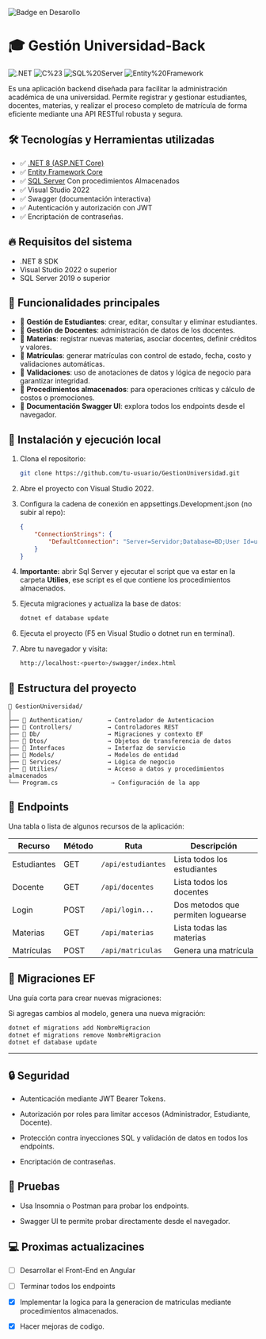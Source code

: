  ![Badge en Desarollo](https://img.shields.io/badge/STATUS-EN%20DESAROLLO-green)

# 🎓 Gestión Universidad-Back

![.NET](https://img.shields.io/badge/.NET-8.0-512BD4?logo=dotnet&logoColor=white) 
![C%23](https://img.shields.io/badge/C%23-12.0-239120?logo=csharp&logoColor=white) 
![SQL%20Server](https://img.shields.io/badge/SQL%20Server-2019-CC2927?logo=microsoftsqlserver&logoColor=white) 
![Entity%20Framework](https://img.shields.io/badge/Entity%20Framework-8.0-512BD4?logo=dotnet&logoColor=white)


Es una aplicación backend diseñada para facilitar la administración académica de una universidad. Permite registrar y gestionar estudiantes, docentes, materias, y realizar el proceso completo de matrícula de forma eficiente mediante una API RESTful robusta y segura.

## 🛠️ Tecnologías y Herramientas utilizadas

- ✅ [.NET 8 (ASP.NET Core)](https://learn.microsoft.com/en-us/aspnet/core/introduction-to-aspnet-core)
- ✅ [Entity Framework Core](https://learn.microsoft.com/en-us/ef/core/)
- ✅ [SQL Server](https://www.microsoft.com/sql-server/) Con procedimientos Almacenados
- ✅ Visual Studio 2022
- ✅ Swagger (documentación interactiva)
- ✅ Autenticación y autorización con JWT
- ✅ Encriptación de contraseñas.


## 🔥 Requisitos del sistema

- .NET 8 SDK
- Visual Studio 2022 o superior
- SQL Server 2019 o superior

## 🧩 Funcionalidades principales

- 🔹 **Gestión de Estudiantes**: crear, editar, consultar y eliminar estudiantes.
- 🔹 **Gestión de Docentes**: administración de datos de los docentes.
- 🔹 **Materias**: registrar nuevas materias, asociar docentes, definir créditos y valores.
- 🔹 **Matrículas**: generar matrículas con control de estado, fecha, costo y validaciones automáticas.
- 🔹 **Validaciones**: uso de anotaciones de datos y lógica de negocio para garantizar integridad.
- 🔹 **Procedimientos almacenados**: para operaciones críticas y cálculo de costos o promociones.
- 🔹 **Documentación Swagger UI**: explora todos los endpoints desde el navegador.

## 🚀 Instalación y ejecución local

1. Clona el repositorio:
   ```bash
   git clone https://github.com/tu-usuario/GestionUniversidad.git
   ```
2. Abre el proyecto con Visual Studio 2022.
3. Configura la cadena de conexión en appsettings.Development.json (no subir al repo):
    ```json
    {
        "ConnectionStrings": {
            "DefaultConnection": "Server=Servidor;Database=BD;User Id=usuario;Password=Contraseña; TrustServerCertificate=true"
        }
    }
    ```
4. **Importante:** abrir Sql Server y ejecutar el script que va estar en la carpeta **Utilies**, ese script es el que contiene los procedimientos almacenados.
5. Ejecuta migraciones y actualiza la base de datos:
    ```bash
    dotnet ef database update
    ```
6. Ejecuta el proyecto (F5 en Visual Studio o dotnet run en terminal).

7. Abre tu navegador y visita:

 
    ```bash
    http://localhost:<puerto>/swagger/index.html
    ```
## 📁 Estructura del proyecto
```plaintext
📁 GestionUniversidad/
│
├── 📁 Authentication/       → Controlador de Autenticacion
├── 📁 Controllers/          → Controladores REST
├── 📁 Db/                   → Migraciones y contexto EF
├── 📁 Dtos/                 → Objetos de transferencia de datos
├── 📁 Interfaces            → Interfaz de servicio
├── 📁 Models/               → Modelos de entidad
├── 📁 Services/             → Lógica de negocio
├── 📁 Utilies/              → Acceso a datos y procedimientos almacenados
└── Program.cs               → Configuración de la app
```

## 🔁 Endpoints
Una tabla o lista de algunos recursos de la aplicación:

| Recurso     | Método | Ruta                         | Descripción                          |
|-------------|--------|------------------------------|--------------------------------------|
| Estudiantes | GET    | `/api/estudiantes`           | Lista todos los estudiantes          |
| Docente     | GET   | `/api/docentes`               | Lista todos los docentes             |
| Login    | POST    | `/api/login...`                | Dos metodos que permiten loguearse            |
| Materias    | GET   | `/api/materias`              | Lista todas las materias   |
| Matrículas  | POST   | `/api/matriculas`            | Genera una matrícula                 |


## 🔄 Migraciones EF

Una guía corta para crear nuevas migraciones:

Si agregas cambios al modelo, genera una nueva migración:

```bash
dotnet ef migrations add NombreMigracion
dotnet ef migrations remove NombreMigracion
dotnet ef database update
```

---
## 🔒 Seguridad

- Autenticación mediante JWT Bearer Tokens.

- Autorización por roles para limitar accesos (Administrador, Estudiante, Docente).

- Protección contra inyecciones SQL y validación de datos en todos los endpoints.
- Encriptación de contraseñas.

## 📌 Pruebas

- Usa Insomnia o Postman para probar los endpoints.

- Swagger UI te permite probar directamente desde el navegador.


## 💻 Proximas actualizacines
- [ ] Desarrollar el Front-End en Angular
- [ ] Terminar todos los endpoints
- [x] Implementar la logica para la generacion de matriculas mediante procedimientos almacenados.
- [x] Hacer mejoras de codigo.

